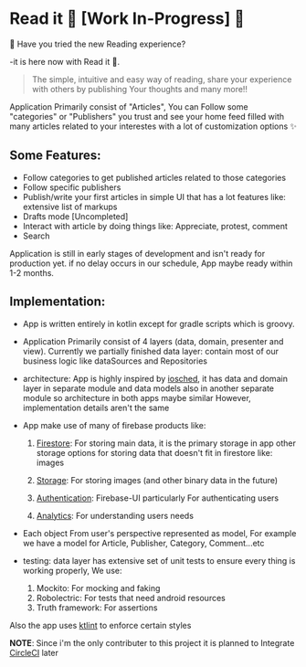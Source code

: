 # Read it 👷  [Work In-Progress] 👷
📢 Have you tried the new Reading experience?

-it is here now with Read it 🙌.

> The simple, intuitive and easy way of reading, share your experience with others by publishing Your thoughts and many more!!

Application Primarily consist of "Articles", You can Follow some "categories" or "Publishers" you trust
and see your home feed filled with many articles related to your interestes with a lot of customization options ✨

## Some Features:
   * Follow categories to get published articles related to those categories
   * Follow specific publishers
   * Publish/write your first articles in simple UI that has a lot features like: extensive list of markups
   * Drafts mode [Uncompleted]
   * Interact with article by doing things like: Appreciate, protest, comment
   * Search
    
Application is still in early stages of development and isn't ready for production yet. if no delay occurs in our schedule, App maybe ready within 1-2 months.

## Implementation:
  * App is written entirely in kotlin except for gradle scripts which is groovy. 
  
  * Application Primarily consist of 4 layers (data, domain, presenter and view). Currently we partially finished data layer: contain most of our business logic like dataSources and Repositories
  * architecture: App is highly inspired by [iosched](https://github.com/google/iosched), it has data and domain layer in separate module and data models also in another separate module
  so architecture in both apps maybe similar However, implementation details aren't the same
  
  * App make use of many of firebase products like: 
     
     1. [Firestore](https://firebase.google.com/docs/firestore): For storing main data, it is the primary storage in app other storage options for storing data that doesn't fit in firestore like: images
     
     2. [Storage](https://firebase.google.com/docs/storage): For storing images (and other binary data in the future)
     
     3. [Authentication](https://firebase.google.com/docs/auth): Firebase-UI particularly For authenticating users 
     
     4. [Analytics](https://firebase.google.com/docs/analytics): For understanding users needs
     
  * Each object From user's perspective represented as model, For example we have a model for Article, Publisher, Category, Comment...etc
  
  * testing: data layer has extensive set of unit tests to ensure every thing is working properly, We use: 
    1. Mockito: For mocking and faking
    2. Robolectric: For tests that need android resources
    3. Truth framework: For assertions 
    
  Also the app uses [ktlint](https://ktlint.github.io/) to enforce certain styles  
    
   **NOTE**: Since i'm the only contributer to this project it is planned to Integrate [CircleCI](https://circleci.com/) later
